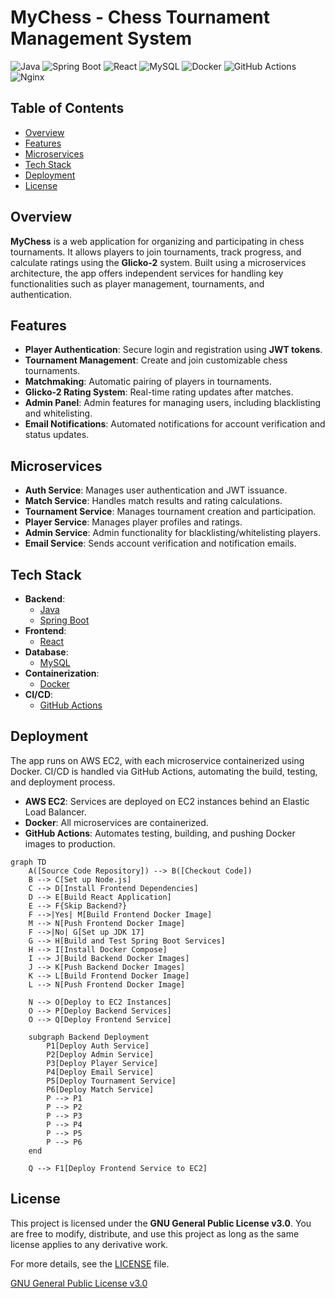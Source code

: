 # MyChess - Chess Tournament Management System

![Java](https://img.shields.io/badge/Java-ED8B00?style=for-the-badge&logo=java&logoColor=white)
![Spring Boot](https://img.shields.io/badge/Spring_Boot-6DB33F?style=for-the-badge&logo=spring-boot&logoColor=white)
![React](https://img.shields.io/badge/React-61DAFB?style=for-the-badge&logo=react&logoColor=white)
![MySQL](https://img.shields.io/badge/MySQL-4479A1?style=for-the-badge&logo=mysql&logoColor=white)
![Docker](https://img.shields.io/badge/Docker-2496ED?style=for-the-badge&logo=docker&logoColor=white)
![GitHub Actions](https://img.shields.io/badge/GitHub_Actions-2088FF?style=for-the-badge&logo=github-actions&logoColor=white)
![Nginx](https://img.shields.io/badge/nginx-%23009639.svg?style=for-the-badge&logo=nginx&logoColor=white)

## Table of Contents
- [Overview](#overview)
- [Features](#features)
- [Microservices](#microservices)
- [Tech Stack](#tech-stack)
- [Deployment](#deployment)
- [License](#license)

## Overview

**MyChess** is a web application for organizing and participating in chess tournaments. It allows players to join tournaments, track progress, and calculate ratings using the **Glicko-2** system. Built using a microservices architecture, the app offers independent services for handling key functionalities such as player management, tournaments, and authentication.

## Features

- **Player Authentication**: Secure login and registration using **JWT tokens**.
- **Tournament Management**: Create and join customizable chess tournaments.
- **Matchmaking**: Automatic pairing of players in tournaments.
- **Glicko-2 Rating System**: Real-time rating updates after matches.
- **Admin Panel**: Admin features for managing users, including blacklisting and whitelisting.
- **Email Notifications**: Automated notifications for account verification and status updates.

## Microservices

- **Auth Service**: Manages user authentication and JWT issuance.
- **Match Service**: Handles match results and rating calculations.
- **Tournament Service**: Manages tournament creation and participation.
- **Player Service**: Manages player profiles and ratings.
- **Admin Service**: Admin functionality for blacklisting/whitelisting players.
- **Email Service**: Sends account verification and notification emails.

## Tech Stack

- **Backend**:
    - [Java](https://www.java.com)
    - [Spring Boot](https://spring.io/projects/spring-boot)
- **Frontend**:
    - [React](https://reactjs.org)
- **Database**:
    - [MySQL](https://www.mysql.com)
- **Containerization**:
    - [Docker](https://www.docker.com)
- **CI/CD**:
    - [GitHub Actions](https://github.com/features/actions)

## Deployment

The app runs on AWS EC2, with each microservice containerized using Docker. CI/CD is handled via GitHub Actions, automating the build, testing, and deployment process.

- **AWS EC2**: Services are deployed on EC2 instances behind an Elastic Load Balancer.
- **Docker**: All microservices are containerized.
- **GitHub Actions**: Automates testing, building, and pushing Docker images to production.

```mermaid
graph TD
    A([Source Code Repository]) --> B([Checkout Code])
    B --> C[Set up Node.js]
    C --> D[Install Frontend Dependencies]
    D --> E[Build React Application]
    E --> F{Skip Backend?}
    F -->|Yes| M[Build Frontend Docker Image]
    M --> N[Push Frontend Docker Image]
    F -->|No| G[Set up JDK 17]
    G --> H[Build and Test Spring Boot Services]
    H --> I[Install Docker Compose]
    I --> J[Build Backend Docker Images]
    J --> K[Push Backend Docker Images]
    K --> L[Build Frontend Docker Image]
    L --> N[Push Frontend Docker Image]
    
    N --> O[Deploy to EC2 Instances]
    O --> P[Deploy Backend Services]
    O --> Q[Deploy Frontend Service]
    
    subgraph Backend Deployment
        P1[Deploy Auth Service]
        P2[Deploy Admin Service]
        P3[Deploy Player Service]
        P4[Deploy Email Service]
        P5[Deploy Tournament Service]
        P6[Deploy Match Service]
        P --> P1
        P --> P2
        P --> P3
        P --> P4
        P --> P5
        P --> P6
    end

    Q --> F1[Deploy Frontend Service to EC2]
```

## License
This project is licensed under the **GNU General Public License v3.0**. You are free to modify, distribute, and use this project as long as the same license applies to any derivative work.

For more details, see the [LICENSE](LICENSE) file.

[GNU General Public License v3.0](https://www.gnu.org/licenses/gpl-3.0.en.html)